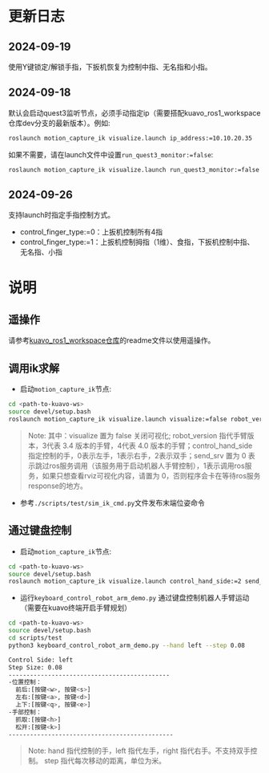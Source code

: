 # 更新日志
## 2024-09-19
使用Y键锁定/解锁手指，下扳机恢复为控制中指、无名指和小指。

## 2024-09-18
默认会启动quest3监听节点，必须手动指定ip（需要搭配kuavo_ros1_workspace仓库dev分支的最新版本）。例如:
```bash
roslaunch motion_capture_ik visualize.launch ip_address:=10.10.20.35
```
如果不需要，请在launch文件中设置`run_quest3_monitor:=false`:
```bash
roslaunch motion_capture_ik visualize.launch run_quest3_monitor:=false
```
## 2024-09-26
支持launch时指定手指控制方式。
- control_finger_type:=0：上扳机控制所有4指
- control_finger_type:=1：上扳机控制拇指（1维）、食指，下扳机控制中指、无名指、小指
# 说明
## 遥操作
请参考[kuavo_ros1_workspace仓库](https://www.lejuhub.com/highlydynamic/kuavo_ros1_workspace)的readme文件以使用遥操作。

## 调用ik求解
- 启动`motion_capture_ik`节点:
```bash
cd <path-to-kuavo-ws>
source devel/setup.bash
roslaunch motion_capture_ik visualize.launch visualize:=false robot_version:=4 control_hand_side:=2 send_srv:=1
```
> Note: 其中：visualize 置为 false 关闭可视化; robot_version 指代手臂版本，3代表 3.4 版本的手臂，4代表 4.0 版本的手臂；control_hand_side 指定控制的手，0表示左手，1表示右手，2表示双手；send_srv 置为 0 表示跳过ros服务调用（该服务用于启动机器人手臂控制），1表示调用ros服务，如果只想查看rviz可视化内容，请置为 0，否则程序会卡在等待ros服务response的地方。

- 参考`./scripts/test/sim_ik_cmd.py`文件发布末端位姿命令

## 通过键盘控制
- 启动`motion_capture_ik`节点:
```bash
cd <path-to-kuavo-ws>
source devel/setup.bash
roslaunch motion_capture_ik visualize.launch control_hand_side:=2 send_srv:=0 eef_z_bias:=-0.15 visualize:=1 enable_quest3:=0 use_cxx:=1
```

- 运行`keyboard_control_robot_arm_demo.py` 通过键盘控制机器人手臂运动（需要在kuavo终端开启手臂规划）
```bash
cd <path-to-kuavo-ws>
source devel/setup.bash
cd scripts/test
python3 keyboard_control_robot_arm_demo.py --hand left --step 0.08

Control Side: left
Step Size: 0.08
---------------------------------------------
-位置控制：
  前后:[按键<w>, 按键<s>]
  左右:[按键<a>, 按键<d>]
  上下:[按键<q>, 按键<e>]
-手部控制：
  抓取:[按键<h>]
  松开:[按键<k>]
----------------------------------------------
```

> Note: hand 指代控制的手，left 指代左手，right 指代右手。不支持双手控制。
> step 指代每次移动的距离，单位为米。

